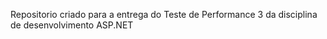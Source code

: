 Repositorio criado para a entrega do Teste de Performance 3 da disciplina de desenvolvimento ASP.NET
